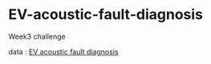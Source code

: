# EV-acoustic-fault-diagnosis
Week3 challenge

data :  [EV acoustic fault diagnosis](https://zenodo.org/records/3384388)

